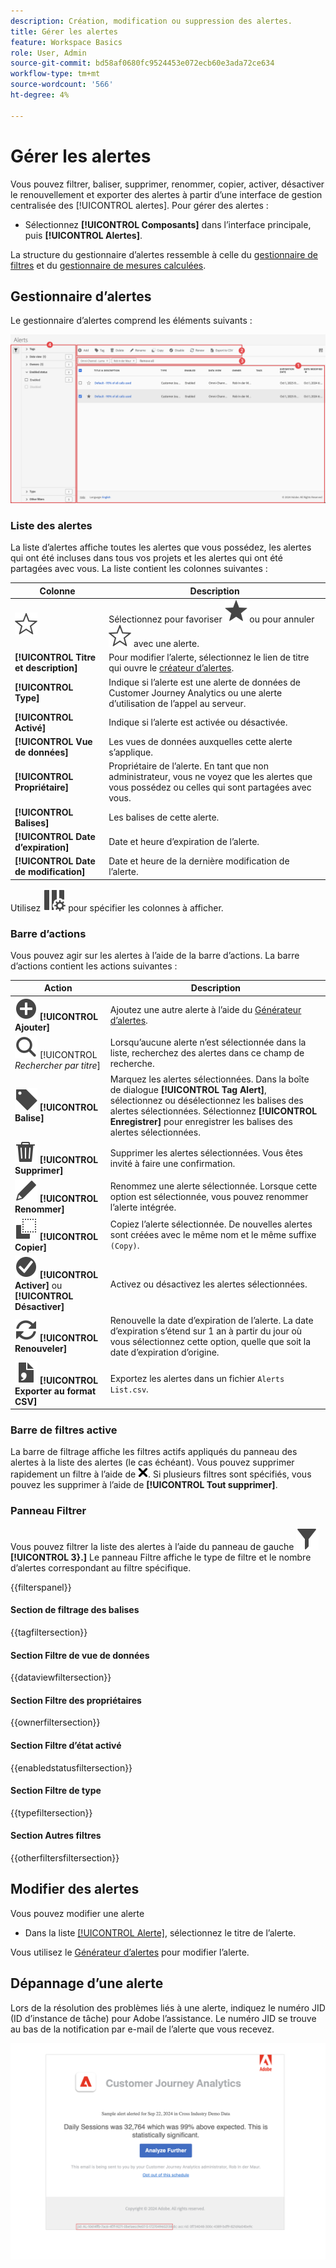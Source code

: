 ```yaml
---
description: Création, modification ou suppression des alertes.
title: Gérer les alertes
feature: Workspace Basics
role: User, Admin
source-git-commit: bd58af0680fc9524453e072ecb60e3ada72ce634
workflow-type: tm+mt
source-wordcount: '566'
ht-degree: 4%

---
```


# Gérer les alertes


Vous pouvez filtrer, baliser, supprimer, renommer, copier, activer, désactiver le renouvellement et exporter des alertes à partir d’une interface de gestion centralisée des [!UICONTROL alertes]. Pour gérer des alertes :

* Sélectionnez **[!UICONTROL Composants]** dans l’interface principale, puis **[!UICONTROL Alertes]**.

La structure du gestionnaire d’alertes ressemble à celle du [gestionnaire de filtres](/help/components/filters/manage-filters.md) et du [gestionnaire de mesures calculées](/help/components/calc-metrics/cm-workflow/cm-manager.md).


## Gestionnaire d’alertes

Le gestionnaire d’alertes comprend les éléments suivants :

![Interface des filtres](assets/alerts-manager.png)

### Liste des alertes

La liste d’alertes affiche toutes les alertes que vous possédez, les alertes qui ont été incluses dans tous vos projets et les alertes qui ont été partagées avec vous. La liste contient les colonnes suivantes :

| Colonne | Description |
|---|---|
| ![StarOutline](/help/assets/icons/StarOutline.svg) | Sélectionnez pour favoriser ![Star](/help/assets/icons/Star.svg) ou pour annuler ![StarOutline](/help/assets/icons/StarOutline.svg) avec une alerte. |
| **[!UICONTROL Titre et description]** | Pour modifier l’alerte, sélectionnez le lien de titre qui ouvre le [créateur d’alertes](alert-builder.md#alert-builder). |
| **[!UICONTROL Type]** | Indique si l’alerte est une alerte de données de Customer Journey Analytics ou une alerte d’utilisation de l’appel au serveur. |
| **[!UICONTROL Activé]** | Indique si l’alerte est activée ou désactivée. |
| **[!UICONTROL Vue de données]** | Les vues de données auxquelles cette alerte s’applique. |
| **[!UICONTROL Propriétaire]** | Propriétaire de l’alerte. En tant que non administrateur, vous ne voyez que les alertes que vous possédez ou celles qui sont partagées avec vous. |
| **[!UICONTROL Balises]** | Les balises de cette alerte. |
| **[!UICONTROL Date d’expiration]** | Date et heure d’expiration de l’alerte. |
| **[!UICONTROL Date de modification]** | Date et heure de la dernière modification de l’alerte. |

<!-- When "Last used" column is added, add this information as the description: Shows the date when the alert was last used. <p>This information can help you determine whether a component is valuable to users in your organization, where it is used, and if it needs to be deleted or modified.</p><p>Consider the following when viewing this column:</p><ul><li>This information does not include usage from the API, Report Builder, or Data Warehouse.</li><li>For some components, this column might not contain data if the component was last used prior to September 2023.</li></ul> -->

Utilisez ![ColumnSetting](/help/assets/icons/ColumnSetting.svg) pour spécifier les colonnes à afficher.

### Barre d’actions

Vous pouvez agir sur les alertes à l’aide de la barre d’actions. La barre d’actions contient les actions suivantes :

| Action | Description |
|---|---|
| ![AddCircle](/help/assets/icons/AddCircle.svg) **[!UICONTROL Ajouter]** | Ajoutez une autre alerte à l’aide du [Générateur d’alertes](alert-builder.md#alert-builder). |
| ![Rechercher](/help/assets/icons/Search.svg) [!UICONTROL *Rechercher par titre*] | Lorsqu’aucune alerte n’est sélectionnée dans la liste, recherchez des alertes dans ce champ de recherche. |
| ![Libellé](/help/assets/icons/Label.svg) **[!UICONTROL Balise]** | Marquez les alertes sélectionnées. Dans la boîte de dialogue **[!UICONTROL Tag Alert]**, sélectionnez ou désélectionnez les balises des alertes sélectionnées. Sélectionnez **[!UICONTROL Enregistrer]** pour enregistrer les balises des alertes sélectionnées. |
| ![Supprimer](/help/assets/icons/Delete.svg) **[!UICONTROL Supprimer]** | Supprimer les alertes sélectionnées. Vous êtes invité à faire une confirmation. |
| ![Modifier](/help/assets/icons/Edit.svg) **[!UICONTROL Renommer]** | Renommez une alerte sélectionnée. Lorsque cette option est sélectionnée, vous pouvez renommer l’alerte intégrée. |
| ![Copier](/help/assets/icons/Copy.svg) **[!UICONTROL Copier]** | Copiez l’alerte sélectionnée. De nouvelles alertes sont créées avec le même nom et le même suffixe `(Copy)`. |
| ![CheckmarkCircle](/help/assets/icons/CheckmarkCircle.svg) **[!UICONTROL Activer]** ou **[!UICONTROL Désactiver]** | Activez ou désactivez les alertes sélectionnées. |
| ![Actualiser](/help/assets/icons/Refresh.svg) **[!UICONTROL Renouveler]** | Renouvelle la date d’expiration de l’alerte. La date d’expiration s’étend sur 1 an à partir du jour où vous sélectionnez cette option, quelle que soit la date d’expiration d’origine. |
| ![FileCSV](/help/assets/icons/FileCSV.svg) **[!UICONTROL Exporter au format CSV]** | Exportez les alertes dans un fichier `Alerts List.csv`. |


### Barre de filtres active

La barre de filtrage affiche les filtres actifs appliqués du panneau des alertes à la liste des alertes (le cas échéant). Vous pouvez supprimer rapidement un filtre à l’aide de ![CrossSize75](/help/assets/icons/CrossSize75.svg). Si plusieurs filtres sont spécifiés, vous pouvez les supprimer à l’aide de **[!UICONTROL Tout supprimer]**.


### Panneau Filtrer

Vous pouvez filtrer la liste des alertes à l’aide du panneau de gauche ![Filtre](/help/assets/icons/Filter.svg) **[!UICONTROL 3}.]** Le panneau Filtre affiche le type de filtre et le nombre d’alertes correspondant au filtre spécifique.

{{filterspanel}}


#### Section de filtrage des balises

{{tagfiltersection}}


#### Section Filtre de vue de données

{{dataviewfiltersection}}


#### Section Filtre des propriétaires

{{ownerfiltersection}}


#### Section Filtre d’état activé

{{enabledstatusfiltersection}}


#### Section Filtre de type

{{typefiltersection}}


#### Section Autres filtres

{{otherfiltersfiltersection}}



## Modifier des alertes

Vous pouvez modifier une alerte

* Dans la liste [[!UICONTROL Alerte]](#alerts-list), sélectionnez le titre de l’alerte.

Vous utilisez le [Générateur d’alertes](alert-builder.md#alert-builder) pour modifier l’alerte.

## Dépannage d’une alerte

Lors de la résolution des problèmes liés à une alerte, indiquez le numéro JID (ID d’instance de tâche) pour Adobe l’assistance. Le numéro JID se trouve au bas de la notification par e-mail de l’alerte que vous recevez.

![Email d’alerte](assets/alerts-email.PNG)
